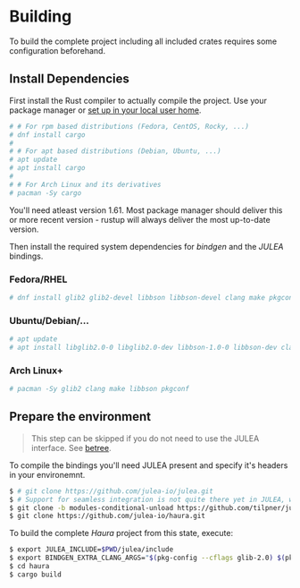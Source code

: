 # Building

To build the complete project including all included crates requires some
configuration beforehand.

## Install Dependencies

First install the Rust compiler to actually compile the project.  Use your
package manager or [set up in your local user home](https://rustup.rs/).

```sh
# # For rpm based distributions (Fedora, CentOS, Rocky, ...)
# dnf install cargo
#
# # For apt based distributions (Debian, Ubuntu, ...)
# apt update
# apt install cargo
#
# # For Arch Linux and its derivatives
# pacman -Sy cargo
```

You'll need atleast version 1.61. Most package manager should deliver this or
more recent version - rustup will always deliver the most up-to-date version.

Then install the required system dependencies for _bindgen_ and the _JULEA_
bindings.

### Fedora/RHEL

```sh
# dnf install glib2 glib2-devel libbson libbson-devel clang make pkgconf
```

### Ubuntu/Debian/...

```sh
# apt update
# apt install libglib2.0-0 libglib2.0-dev libbson-1.0-0 libbson-dev clang make pkg-config
```

### Arch Linux+

```sh
# pacman -Sy glib2 clang make libbson pkgconf
```


## Prepare the environment

> This step can be skipped if you do not need to use the JULEA interface. See [betree](./betree.md).

To compile the bindings you'll need JULEA present and specify it's headers in your environemnt.

```sh
$ # git clone https://github.com/julea-io/julea.git
$ # Support for seamless integration is not quite there yet in JULEA, we require a special fork
$ git clone -b modules-conditional-unload https://github.com/tilpner/julea.git
$ git clone https://github.com/julea-io/haura.git
```

To build the complete _Haura_ project from this state, execute:

```sh
$ export JULEA_INCLUDE=$PWD/julea/include
$ export BINDGEN_EXTRA_CLANG_ARGS="$(pkg-config --cflags glib-2.0) $(pkg-config --cflags libbson-1.0)"
$ cd haura
$ cargo build
```

